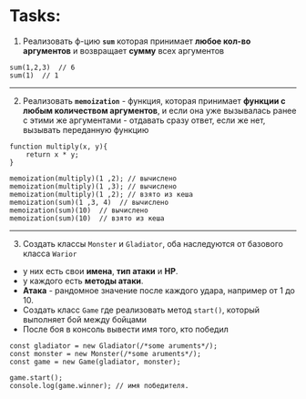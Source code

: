 # Tasks:

1. Реализовать ф-цию **`sum`** которая принимает **любое кол-во аргументов** и возвращает **сумму** всех аргументов

```*js
sum(1,2,3)  // 6
sum(1)  // 1
```
-----

2. Реализовать **`memoization`** - функция, которая принимает **функции с любым количеством аргументов**, и если она уже вызывалась ранее с этими же аргументами - отдавать сразу ответ, если же нет, вызывать переданную функцию

```*js
function multiply(x, y){
    return x * y;
}

memoization(multiply)(1 ,2); // вычислено
memoization(multiply)(1 ,3); // вычислено
memoization(multiply)(1 ,2); // взято из кеша
memoization(sum)(1 ,3, 4)  // вычислено
memoization(sum)(10)  // вычислено
memoization(sum)(10)  // взято из кеша
```

-----

3. Cоздать классы `Monster` и `Gladiator`, оба наследуются от базового класса `Warior`
 - у них есть свои **имена**, **тип атаки** и **HP**. 
 - у каждого есть **методы атаки**. 
 - **Атака** - рандомное значение после каждого удара, например от 1 до 10.
 - Создать класс `Game` где реализовать метод `start()`, который выполняет бой между бойцами
 - После боя в консоль вывести имя того, кто победил

```*js
const gladiator = new Gladiator(/*some aruments*/);
const monster = new Monster(/*some aruments*/);
const game = new Game(gladiator, monster);

game.start();
console.log(game.winner); // имя победителя.

```